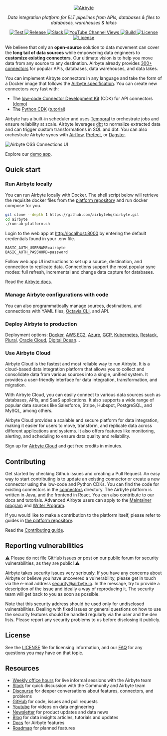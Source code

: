<p align="center">
  <a href="https://airbyte.com"><img src="https://assets.website-files.com/605e01bc25f7e19a82e74788/624d9c4a375a55100be6b257_Airbyte_logo_color_dark.svg" alt="Airbyte"></a>
</p>
<p align="center">
    <em>Data integration platform for ELT pipelines from APIs, databases & files to databases, warehouses & lakes</em>
</p>
<p align="center">
<a href="https://github.com/airbytehq/airbyte/stargazers/" target="_blank">
    <img src="https://img.shields.io/github/stars/airbytehq/airbyte?style=social&label=Star&maxAge=2592000" alt="Test">
</a>
<a href="https://github.com/airbytehq/airbyte/releases" target="_blank">
    <img src="https://img.shields.io/github/v/release/airbytehq/airbyte?color=white" alt="Release">
</a>
<a href="https://airbytehq.slack.com/" target="_blank">
    <img src="https://img.shields.io/badge/slack-join-white.svg?logo=slack" alt="Slack">
</a>
<a href="https://www.youtube.com/c/AirbyteHQ/?sub_confirmation=1" target="_blank">
    <img alt="YouTube Channel Views" src="https://img.shields.io/youtube/channel/views/UCQ_JWEFzs1_INqdhIO3kmrw?style=social">
</a>
<a href="https://github.com/airbytehq/airbyte/actions/workflows/gradle.yml" target="_blank">
    <img src="https://img.shields.io/github/actions/workflow/status/airbytehq/airbyte/gradle.yml?branch=master" alt="Build">
</a>
<a href="https://github.com/airbytehq/airbyte/tree/master/docs/project-overview/licenses" target="_blank">
    <img src="https://img.shields.io/static/v1?label=license&message=MIT&color=white" alt="License">
</a>
<a href="https://github.com/airbytehq/airbyte/tree/master/docs/project-overview/licenses" target="_blank">
    <img src="https://img.shields.io/static/v1?label=license&message=ELv2&color=white" alt="License">
</a>
</p>

We believe that only an **open-source** solution to data movement can cover the **long tail of data sources** while empowering data engineers to **customize existing connectors**. Our ultimate vision is to help you move data from any source to any destination. Airbyte already provides [300+ connectors](https://docs.airbyte.com/integrations/) for popular APIs, databases, data warehouses, and data lakes.

You can implement Airbyte connectors in any language and take the form of a Docker image that follows the [Airbyte specification](https://docs.airbyte.com/understanding-airbyte/airbyte-protocol/). You can create new connectors very fast with:
 - The [low-code Connector Development Kit](https://docs.airbyte.com/connector-development/config-based/low-code-cdk-overview) (CDK) for API connectors ([demo](https://www.youtube.com/watch?v=i7VSL2bDvmw))
 - The [Python CDK](https://docs.airbyte.com/connector-development/cdk-python/) ([tutorial](https://docs.airbyte.com/connector-development/tutorials/cdk-speedrun))

Airbyte has a built-in scheduler and uses [Temporal](https://airbyte.com/blog/scale-workflow-orchestration-with-temporal) to orchestrate jobs and ensure reliability at scale. Airbyte leverages [dbt](https://www.youtube.com/watch?v=saXwh6SpeHA) to normalize extracted data and can trigger custom transformations in SQL and dbt. You can also orchestrate Airbyte syncs with [Airflow](https://docs.airbyte.com/operator-guides/using-the-airflow-airbyte-operator), [Prefect](https://docs.airbyte.com/operator-guides/using-prefect-task), or [Dagster](https://docs.airbyte.com/operator-guides/using-dagster-integration).

![Airbyte OSS Connections UI](https://user-images.githubusercontent.com/2302748/205949986-5207ca24-f1f0-41b1-97e1-a0745a0de55a.png)

Explore our [demo app](https://demo.airbyte.io/).

## Quick start

### Run Airbyte locally

You can run Airbyte locally with Docker. The shell script below will retrieve the requisite docker files from the [platform repository](https://github.com/airbytehq/airbyte-platform) and run docker compose for you.

```bash
git clone --depth 1 https://github.com/airbytehq/airbyte.git
cd airbyte
./run-ab-platform.sh
```

Login to the web app at [http://localhost:8000](http://localhost:8000) by entering the default credentials found in your .env file.

```
BASIC_AUTH_USERNAME=airbyte
BASIC_AUTH_PASSWORD=password
```

Follow web app UI instructions to set up a source, destination, and connection to replicate data. Connections support the most popular sync modes: full refresh, incremental and change data capture for databases.

Read the [Airbyte docs](https://docs.airbyte.com).

### Manage Airbyte configurations with code

You can also programmatically manage sources, destinations, and connections with YAML files, [Octavia CLI](https://github.com/airbytehq/airbyte/tree/master/octavia-cli), and API.

### Deploy Airbyte to production

Deployment options: [Docker](https://docs.airbyte.com/deploying-airbyte/local-deployment), [AWS EC2](https://docs.airbyte.com/deploying-airbyte/on-aws-ec2), [Azure](https://docs.airbyte.com/deploying-airbyte/on-azure-vm-cloud-shell), [GCP](https://docs.airbyte.com/deploying-airbyte/on-gcp-compute-engine), [Kubernetes](https://docs.airbyte.com/deploying-airbyte/on-kubernetes), [Restack](https://docs.airbyte.com/deploying-airbyte/on-restack), [Plural](https://docs.airbyte.com/deploying-airbyte/on-plural), [Oracle Cloud](https://docs.airbyte.com/deploying-airbyte/on-oci-vm), [Digital Ocean](https://docs.airbyte.com/deploying-airbyte/on-digitalocean-droplet)...

### Use Airbyte Cloud

Airbyte Cloud is the fastest and most reliable way to run Airbyte. It is a cloud-based data integration platform that allows you to collect and consolidate data from various sources into a single, unified system. It provides a user-friendly interface for data integration, transformation, and migration.

With Airbyte Cloud, you can easily connect to various data sources such as databases, APIs, and SaaS applications. It also supports a wide range of popular data sources like Salesforce, Stripe, Hubspot, PostgreSQL, and MySQL, among others.

Airbyte Cloud provides a scalable and secure platform for data integration, making it easier for users to move, transform, and replicate data across different applications and systems. It also offers features like monitoring, alerting, and scheduling to ensure data quality and reliability.

Sign up for [Airbyte Cloud](https://cloud.airbyte.io/signup) and get free credits in minutes.

## Contributing

Get started by checking Github issues and creating a Pull Request. An easy way to start contributing is to update an existing connector or create a new connector using the low-code and Python CDKs. You can find the code for existing connectors in the [connectors](https://github.com/airbytehq/airbyte/tree/master/airbyte-integrations/connectors) directory. The Airbyte platform is written in Java, and the frontend in React. You can also contribute to our docs and tutorials. Advanced Airbyte users can apply to the [Maintainer program](https://airbyte.com/maintainer-program) and [Writer Program](https://airbyte.com/write-for-the-community).

If you would like to make a contribution to the platform itself, please refer to guides in [the platform repository](https://github.com/airbytehq/airbyte-platform).

Read the [Contributing guide](https://docs.airbyte.com/contributing-to-airbyte/).

## Reporting vulnerabilities

⚠️ Please do not file GitHub issues or post on our public forum for security vulnerabilities, as they are public! ⚠️

Airbyte takes security issues very seriously. If you have any concerns about Airbyte or believe you have uncovered a vulnerability, please get in touch via the e-mail address security@airbyte.io. In the message, try to provide a description of the issue and ideally a way of reproducing it. The security team will get back to you as soon as possible.

Note that this security address should be used only for undisclosed vulnerabilities. Dealing with fixed issues or general questions on how to use the security features should be handled regularly via the user and the dev lists. Please report any security problems to us before disclosing it publicly.

## License

See the [LICENSE](docs/project-overview/licenses/) file for licensing information, and our [FAQ](docs/project-overview/licenses/license-faq.md) for any questions you may have on that topic.

## Resources

- [Weekly office hours](https://airbyte.io/weekly-office-hours/) for live informal sessions with the Airbyte team
- [Slack](https://slack.airbyte.io) for quick discussion with the Community and Airbyte team
- [Discourse](https://discuss.airbyte.io/) for deeper conversations about features, connectors, and problems
- [GitHub](https://github.com/airbytehq/airbyte) for code, issues and pull requests
- [Youtube](https://www.youtube.com/c/AirbyteHQ) for videos on data engineering
- [Newsletter](https://airbyte.com/newsletter) for product updates and data news
- [Blog](https://airbyte.com/blog) for data insights articles, tutorials and updates
- [Docs](https://docs.airbyte.com/) for Airbyte features
- [Roadmap](https://app.harvestr.io/roadmap/view/pQU6gdCyc/launch-week-roadmap) for planned features
